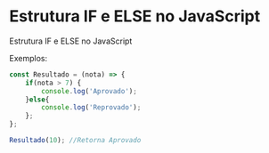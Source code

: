 # Estrutura IF e ELSE no JavaScript

Estrutura IF e ELSE no JavaScript

Exemplos:

```js
const Resultado = (nota) => {
    if(nota > 7) {
        console.log('Aprovado');
    }else{
        console.log('Reprovado');
    };
};

Resultado(10); //Retorna Aprovado
```